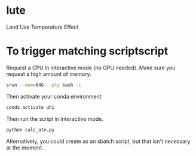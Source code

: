 # lute
Land Use Temperature Effect


# To trigger matching scriptscript
Request a CPU in interactive mode (no GPU needed). Make sure you request a high amount of memory.
```bash
srun --mem=64G --pty bash -i
```

Then activate your conda environment
```bash
conda activate uhi
```

Then run the script in interactive mode.
```bash
python calc_ate.py
```

Alternatively, you could create as an sbatch script, but that isn't necessary at the moment.